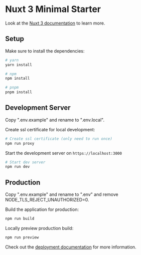 # Nuxt 3 Minimal Starter

Look at the [Nuxt 3 documentation](https://nuxt.com/docs/getting-started/introduction) to learn more.

## Setup

Make sure to install the dependencies:

```bash
# yarn
yarn install

# npm
npm install

# pnpm
pnpm install
```

## Development Server

Copy ".env.example" and rename to ".env.local".

Create ssl certificate for local development:

```bash
# Create ssl certificate (only need to run once)
npm run proxy
```

Start the development server on `https://localhost:3000`

```bash
# Start dev server
npm run dev
```

## Production

Copy ".env.example" and rename to ".env" and remove NODE_TLS_REJECT_UNAUTHORIZED=0.

Build the application for production:

```bash
npm run build
```

Locally preview production build:

```bash
npm run preview
```

Check out the [deployment documentation](https://nuxt.com/docs/getting-started/deployment) for more information.

